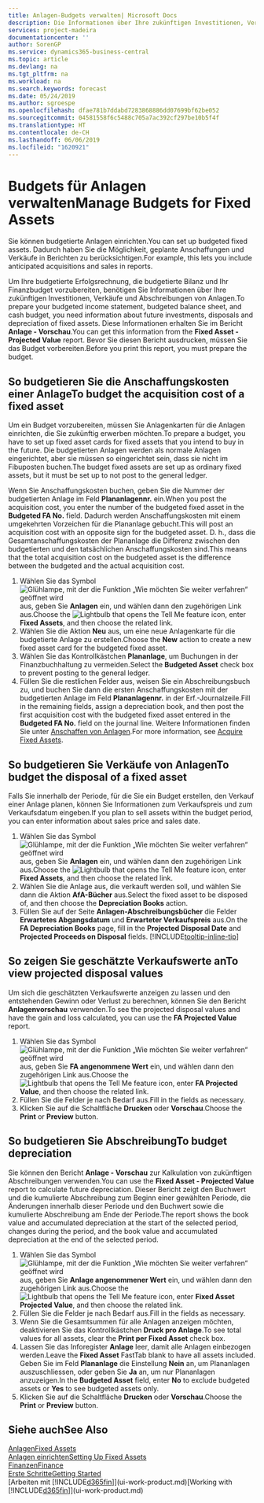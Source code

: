 ```yaml
---
title: Anlagen-Budgets verwalten| Microsoft Docs
description: Die Informationen über Ihre zukünftigen Investitionen, Verkäufe und Abschreibungen von Anlagen, die Ihnen helfen, Budget- und Planungen vorzubereiten.
services: project-madeira
documentationcenter: ''
author: SorenGP
ms.service: dynamics365-business-central
ms.topic: article
ms.devlang: na
ms.tgt_pltfrm: na
ms.workload: na
ms.search.keywords: forecast
ms.date: 05/24/2019
ms.author: sgroespe
ms.openlocfilehash: dfae781b7ddabd7283868886dd07699bf62be052
ms.sourcegitcommit: 04581558f6c5488c705a7ac392cf297be10b5f4f
ms.translationtype: HT
ms.contentlocale: de-CH
ms.lasthandoff: 06/06/2019
ms.locfileid: "1620921"
---
```

# <a name="manage-budgets-for-fixed-assets"></a><span data-ttu-id="68cf1-103">Budgets für Anlagen verwalten</span><span class="sxs-lookup"><span data-stu-id="68cf1-103">Manage Budgets for Fixed Assets</span></span>
<span data-ttu-id="68cf1-104">Sie können budgetierte Anlagen einrichten.</span><span class="sxs-lookup"><span data-stu-id="68cf1-104">You can set up budgeted fixed assets.</span></span> <span data-ttu-id="68cf1-105">Dadurch haben Sie die Möglichkeit, geplante Anschaffungen und Verkäufe in Berichten zu berücksichtigen.</span><span class="sxs-lookup"><span data-stu-id="68cf1-105">For example, this lets you include anticipated acquisitions and sales in reports.</span></span>  

<span data-ttu-id="68cf1-106">Um Ihre budgetierte Erfolgsrechnung, die budgetierte Bilanz und Ihr Finanzbudget vorzubereiten, benötigen Sie Informationen über Ihre zukünftigen Investitionen, Verkäufe und Abschreibungen von Anlagen.</span><span class="sxs-lookup"><span data-stu-id="68cf1-106">To prepare your budgeted income statement, budgeted balance sheet, and cash budget, you need information about future investments, disposals and depreciation of fixed assets.</span></span> <span data-ttu-id="68cf1-107">Diese Informationen erhalten Sie im Bericht **Anlage - Vorschau**.</span><span class="sxs-lookup"><span data-stu-id="68cf1-107">You can get this information from the **Fixed Asset - Projected Value** report.</span></span> <span data-ttu-id="68cf1-108">Bevor Sie diesen Bericht ausdrucken, müssen Sie das Budget vorbereiten.</span><span class="sxs-lookup"><span data-stu-id="68cf1-108">Before you print this report, you must prepare the budget.</span></span>  

## <a name="to-budget-the-acquisition-cost-of-a-fixed-asset"></a><span data-ttu-id="68cf1-109">So budgetieren Sie die Anschaffungskosten einer Anlage</span><span class="sxs-lookup"><span data-stu-id="68cf1-109">To budget the acquisition cost of a fixed asset</span></span>
<span data-ttu-id="68cf1-110">Um ein Budget vorzubereiten, müssen Sie Anlagenkarten für die Anlagen einrichten, die Sie zukünftig erwerben möchten.</span><span class="sxs-lookup"><span data-stu-id="68cf1-110">To prepare a budget, you have to set up fixed asset cards for fixed assets that you intend to buy in the future.</span></span> <span data-ttu-id="68cf1-111">Die budgetierten Anlagen werden als normale Anlagen eingerichtet, aber sie müssen so eingerichtet sein, dass sie nicht im Fibuposten buchen.</span><span class="sxs-lookup"><span data-stu-id="68cf1-111">The budget fixed assets are set up as ordinary fixed assets, but it must be set up to not post to the general ledger.</span></span>

<span data-ttu-id="68cf1-112">Wenn Sie Anschaffungskosten buchen, geben Sie die Nummer der budgetierten Anlage im Feld **Plananlagennr.** ein.</span><span class="sxs-lookup"><span data-stu-id="68cf1-112">When you post the acquisition cost, you enter the number of the budgeted fixed asset in the **Budgeted FA No.** field.</span></span> <span data-ttu-id="68cf1-113">Dadurch werden Anschaffungskosten mit einem umgekehrten Vorzeichen für die Plananlage gebucht.</span><span class="sxs-lookup"><span data-stu-id="68cf1-113">This will post an acquisition cost with an opposite sign for the budgeted asset.</span></span> <span data-ttu-id="68cf1-114">D. h., dass die Gesamtanschaffungskosten der Plananlage die Differenz zwischen den budgetierten und den tatsächlichen Anschaffungskosten sind.</span><span class="sxs-lookup"><span data-stu-id="68cf1-114">This means that the total acquisition cost on the budgeted asset is the difference between the budgeted and the actual acquisition cost.</span></span>

1. <span data-ttu-id="68cf1-115">Wählen Sie das Symbol ![Glühlampe, mit der die Funktion „Wie möchten Sie weiter verfahren“ geöffnet wird](media/ui-search/search_small.png "Wie möchten Sie weiter verfahren?") aus, geben Sie **Anlagen** ein, und wählen dann den zugehörigen Link aus.</span><span class="sxs-lookup"><span data-stu-id="68cf1-115">Choose the ![Lightbulb that opens the Tell Me feature](media/ui-search/search_small.png "Tell me what you want to do") icon, enter **Fixed Assets**, and then choose the related link.</span></span>
2. <span data-ttu-id="68cf1-116">Wählen Sie die Aktion **Neu** aus, um eine neue Anlagenkarte für die budgetierte Anlage zu erstellen.</span><span class="sxs-lookup"><span data-stu-id="68cf1-116">Choose the **New** action to create a new fixed asset card for the budgeted fixed asset.</span></span>
3. <span data-ttu-id="68cf1-117">Wählen Sie das Kontrollkästchen **Plananlage**, um Buchungen in der Finanzbuchhaltung zu vermeiden.</span><span class="sxs-lookup"><span data-stu-id="68cf1-117">Select the **Budgeted Asset** check box to prevent posting to the general ledger.</span></span>
4. <span data-ttu-id="68cf1-118">Füllen Sie die restlichen Felder aus, weisen Sie ein Abschreibungsbuch zu, und buchen Sie dann die ersten Anschaffungskosten mit der budgetierten Anlage im Feld **Plananlagennr.** in der Erf.-Journalzeile.</span><span class="sxs-lookup"><span data-stu-id="68cf1-118">Fill in the remaining fields, assign a depreciation book, and then post the first acquisition cost with the budgeted fixed asset entered in the **Budgeted FA No.** field on the journal line.</span></span> <span data-ttu-id="68cf1-119">Weitere Informationen finden Sie unter [Anschaffen von Anlagen](fa-how-acquire.md).</span><span class="sxs-lookup"><span data-stu-id="68cf1-119">For more information, see [Acquire Fixed Assets](fa-how-acquire.md).</span></span>

## <a name="to-budget-the-disposal-of-a-fixed-asset"></a><span data-ttu-id="68cf1-120">So budgetieren Sie Verkäufe von Anlagen</span><span class="sxs-lookup"><span data-stu-id="68cf1-120">To budget the disposal of a fixed asset</span></span>
<span data-ttu-id="68cf1-121">Falls Sie innerhalb der Periode, für die Sie ein Budget erstellen, den Verkauf einer Anlage planen, können Sie Informationen zum Verkaufspreis und zum Verkaufsdatum eingeben.</span><span class="sxs-lookup"><span data-stu-id="68cf1-121">If you plan to sell assets within the budget period, you can enter information about sales price and sales date.</span></span>

1. <span data-ttu-id="68cf1-122">Wählen Sie das Symbol ![Glühlampe, mit der die Funktion „Wie möchten Sie weiter verfahren“ geöffnet wird](media/ui-search/search_small.png "Wie möchten Sie weiter verfahren?") aus, geben Sie **Anlagen** ein, und wählen dann den zugehörigen Link aus.</span><span class="sxs-lookup"><span data-stu-id="68cf1-122">Choose the ![Lightbulb that opens the Tell Me feature](media/ui-search/search_small.png "Tell me what you want to do") icon, enter **Fixed Assets**, and then choose the related link.</span></span>
2. <span data-ttu-id="68cf1-123">Wählen Sie die Anlage aus, die verkauft werden soll, und wählen Sie dann die Aktion **AfA-Bücher** aus.</span><span class="sxs-lookup"><span data-stu-id="68cf1-123">Select the fixed asset to be disposed of, and then choose the **Depreciation Books** action.</span></span>
3. <span data-ttu-id="68cf1-124">Füllen Sie auf der Seite **Anlagen-Abschreibungsbücher** die Felder **Erwartetes Abgangsdatum** und **Erwarteter Verkaufspreis** aus.</span><span class="sxs-lookup"><span data-stu-id="68cf1-124">On the **FA Depreciation Books** page, fill in the **Projected Disposal Date** and **Projected Proceeds on Disposal** fields.</span></span> [!INCLUDE[tooltip-inline-tip](includes/tooltip-inline-tip_md.md)]

## <a name="to-view-projected-disposal-values"></a><span data-ttu-id="68cf1-125">So zeigen Sie geschätzte Verkaufswerte an</span><span class="sxs-lookup"><span data-stu-id="68cf1-125">To view projected disposal values</span></span>
<span data-ttu-id="68cf1-126">Um sich die geschätzten Verkaufswerte anzeigen zu lassen und den entstehenden Gewinn oder Verlust zu berechnen, können Sie den Bericht **Anlagenvorschau** verwenden.</span><span class="sxs-lookup"><span data-stu-id="68cf1-126">To see the projected disposal values and have the gain and loss calculated, you can use the **FA Projected Value** report.</span></span>

1. <span data-ttu-id="68cf1-127">Wählen Sie das Symbol ![Glühlampe, mit der die Funktion „Wie möchten Sie weiter verfahren“ geöffnet wird](media/ui-search/search_small.png "Wie möchten Sie weiter verfahren?") aus, geben Sie **FA angenommene Wert** ein, und wählen dann den zugehörigen Link aus.</span><span class="sxs-lookup"><span data-stu-id="68cf1-127">Choose the ![Lightbulb that opens the Tell Me feature](media/ui-search/search_small.png "Tell me what you want to do") icon, enter **FA Projected Value**, and then choose the related link.</span></span>
2. <span data-ttu-id="68cf1-128">Füllen Sie die Felder je nach Bedarf aus.</span><span class="sxs-lookup"><span data-stu-id="68cf1-128">Fill in the fields as necessary.</span></span>
3. <span data-ttu-id="68cf1-129">Klicken Sie auf die Schaltfläche **Drucken** oder **Vorschau**.</span><span class="sxs-lookup"><span data-stu-id="68cf1-129">Choose the **Print** or **Preview** button.</span></span>

## <a name="to-budget-depreciation"></a><span data-ttu-id="68cf1-130">So budgetieren Sie Abschreibung</span><span class="sxs-lookup"><span data-stu-id="68cf1-130">To budget depreciation</span></span>
<span data-ttu-id="68cf1-131">Sie können den Bericht **Anlage - Vorschau** zur Kalkulation von zukünftigen Abschreibungen verwenden.</span><span class="sxs-lookup"><span data-stu-id="68cf1-131">You can use the **Fixed Asset - Projected Value** report to calculate future depreciation.</span></span> <span data-ttu-id="68cf1-132">Dieser Bericht zeigt den Buchwert und die kumulierte Abschreibung zum Beginn einer gewählten Periode, die Änderungen innerhalb dieser Periode und den Buchwert sowie die kumulierte Abschreibung am Ende der Periode.</span><span class="sxs-lookup"><span data-stu-id="68cf1-132">The report shows the book value and accumulated depreciation at the start of the selected period, changes during the period, and the book value and accumulated depreciation at the end of the selected period.</span></span>

1. <span data-ttu-id="68cf1-133">Wählen Sie das Symbol ![Glühlampe, mit der die Funktion „Wie möchten Sie weiter verfahren“ geöffnet wird](media/ui-search/search_small.png "Wie möchten Sie weiter verfahren?") aus, geben Sie **Anlage angenommener Wert** ein, und wählen dann den zugehörigen Link aus.</span><span class="sxs-lookup"><span data-stu-id="68cf1-133">Choose the ![Lightbulb that opens the Tell Me feature](media/ui-search/search_small.png "Tell me what you want to do") icon, enter **Fixed Asset Projected Value**, and then choose the related link.</span></span>
2. <span data-ttu-id="68cf1-134">Füllen Sie die Felder je nach Bedarf aus.</span><span class="sxs-lookup"><span data-stu-id="68cf1-134">Fill in the fields as necessary.</span></span>
3. <span data-ttu-id="68cf1-135">Wenn Sie die Gesamtsummen für alle Anlagen anzeigen möchten, deaktivieren Sie das Kontrollkästchen **Druck pro Anlage**.</span><span class="sxs-lookup"><span data-stu-id="68cf1-135">To see total values for all assets, clear the **Print per Fixed Asset** check box.</span></span>
4. <span data-ttu-id="68cf1-136">Lassen Sie das Inforegister **Anlage** leer, damit alle Anlagen einbezogen werden.</span><span class="sxs-lookup"><span data-stu-id="68cf1-136">Leave the **Fixed Asset** FastTab blank to have all assets included.</span></span> <span data-ttu-id="68cf1-137">Geben Sie im Feld **Plananlage** die Einstellung **Nein** an, um Plananlagen auszuschliessen, oder geben Sie **Ja** an, um nur Plananlagen anzuzeigen.</span><span class="sxs-lookup"><span data-stu-id="68cf1-137">In the **Budgeted Asset** field, enter **No** to exclude budgeted assets or **Yes** to see budgeted assets only.</span></span>
5. <span data-ttu-id="68cf1-138">Klicken Sie auf die Schaltfläche **Drucken** oder **Vorschau**.</span><span class="sxs-lookup"><span data-stu-id="68cf1-138">Choose the **Print** or **Preview** button.</span></span>

## <a name="see-also"></a><span data-ttu-id="68cf1-139">Siehe auch</span><span class="sxs-lookup"><span data-stu-id="68cf1-139">See Also</span></span>
[<span data-ttu-id="68cf1-140">Anlagen</span><span class="sxs-lookup"><span data-stu-id="68cf1-140">Fixed Assets</span></span>](fa-manage.md)  
[<span data-ttu-id="68cf1-141">Anlagen einrichten</span><span class="sxs-lookup"><span data-stu-id="68cf1-141">Setting Up Fixed Assets</span></span>](fa-setup.md)  
[<span data-ttu-id="68cf1-142">Finanzen</span><span class="sxs-lookup"><span data-stu-id="68cf1-142">Finance</span></span>](finance.md)  
[<span data-ttu-id="68cf1-143">Erste Schritte</span><span class="sxs-lookup"><span data-stu-id="68cf1-143">Getting Started</span></span>](product-get-started.md)  
<span data-ttu-id="68cf1-144">[Arbeiten mit [!INCLUDE[d365fin](includes/d365fin_md.md)]](ui-work-product.md)</span><span class="sxs-lookup"><span data-stu-id="68cf1-144">[Working with [!INCLUDE[d365fin](includes/d365fin_md.md)]](ui-work-product.md)</span></span>
